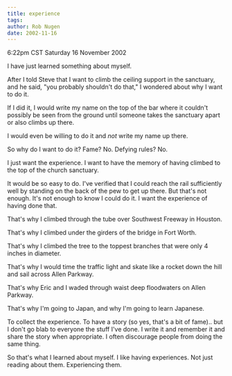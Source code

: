 ```yaml
---
title: experience
tags: 
author: Rob Nugen
date: 2002-11-16
---
```


<p class=date>6:22pm CST Saturday 16 November 2002</p>

<p>I have just learned something about myself.</p>

<p>After I told Steve that I want to climb the ceiling support in the
sanctuary, and he said, "you probably shouldn't do that," I wondered
about why I want to do it.</p>

<p>If I did it, I would write my name on the top of the bar where it
couldn't possibly be seen from the ground until someone takes the
sanctuary apart or also climbs up there.</p>

<p>I would even be willing to do it and <em>not</em> write my name up
there.</p>

<p>So why do I want to do it?  Fame?  No.  Defying rules?  No.</p>

<p>I just want the experience.  I want to have the memory of having
climbed to the top of the church sanctuary.</p>

<p>It would be so easy to do.  I've verified that I could reach the
rail sufficiently well by standing on the back of the pew to get up
there.  But that's not enough.  It's not enough to know I could do
it.  I want the experience of having done that.</p>

<p>That's why I climbed through the tube over Southwest Freeway in
Houston.</p>

<p>That's why I climbed under the girders of the bridge in Fort
Worth.</p>

<p>That's why I climbed the tree to the toppest branches that were
only 4 inches in diameter.</p>

<p>That's why I would time the traffic light and skate like a rocket
down the hill and sail across Allen Parkway.</p>

<p>That's why Eric and I waded through waist deep floodwaters on Allen
Parkway.</p>

<p>That's why I'm going to Japan, and why I'm going to learn
Japanese.</p>

<p>To collect the experience.  To have a story (so yes, that's a bit
of fame)..  but I don't go blab to everyone the stuff I've done.  I
write it and remember it and share the story when appropriate.  I
often discourage people from doing the same thing.</p>

<p>So that's what I learned about myself.  I like having experiences.
Not just reading about them.  Experiencing them.</p>

